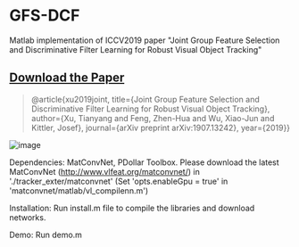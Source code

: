 # GFS-DCF
Matlab implementation of ICCV2019 paper "Joint Group Feature Selection and Discriminative Filter Learning for Robust Visual Object Tracking"

## [Download the Paper](https://www.researchgate.net/publication/334849529_Joint_Group_Feature_Selection_and_Discriminative_Filter_Learning_for_Robust_Visual_Object_Tracking)
>@article{xu2019joint,
  title={Joint Group Feature Selection and Discriminative Filter Learning for Robust Visual Object Tracking},
  author={Xu, Tianyang and Feng, Zhen-Hua and Wu, Xiao-Jun and Kittler, Josef},
  journal={arXiv preprint arXiv:1907.13242},
  year={2019}}

![image](https://github.com/XU-TIANYANG/GFS-DCF/blob/master/Fig.jpg)

Dependencies:
MatConvNet, PDollar Toolbox. 
Please download the latest MatConvNet (http://www.vlfeat.org/matconvnet/) 
in './tracker_exter/matconvnet' 
(Set 'opts.enableGpu = true' in 'matconvnet/matlab/vl_compilenn.m')

Installation:
Run install.m file to compile the libraries and download networks.

Demo:
Run demo.m 









